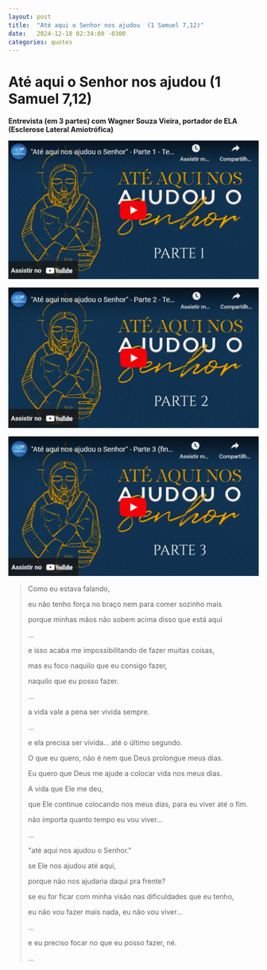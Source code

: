 ```yaml
---
layout: post
title:  "Até aqui o Senhor nos ajudou  (1 Samuel 7,12)"
date:   2024-12-18 02:34:00 -0300
categories: quotes
---
```

# Até aqui o Senhor nos ajudou (1 Samuel 7,12)

**Entrevista (em 3 partes) com Wagner Souza Vieira, portador de ELA (Esclerose Lateral Amiotrófica)**

[![Entrevista com Wagner Souza Vieira, portador de ELA (Esclerose Lateral Amiotrófica)](/assets/ate-aqui-nos-ajudou-o-senhor-1.png)](https://www.youtube.com/watch?v=UjQuXYJmT3o)

[![Entrevista com Wagner Souza Vieira, portador de ELA (Esclerose Lateral Amiotrófica)](/assets/ate-aqui-nos-ajudou-o-senhor-2.png)](https://www.youtube.com/watch?v=cm8KW5_oXig)

[![Entrevista com Wagner Souza Vieira, portador de ELA (Esclerose Lateral Amiotrófica)](/assets/ate-aqui-nos-ajudou-o-senhor-3.png)](https://www.youtube.com/watch?v=wOAxXNC2vPA)

> Como eu estava falando,
>
> eu não tenho força no braço nem para comer sozinho mais
>
> porque minhas mãos não sobem acima disso que está aqui
>
> ...
>
> e isso acaba me impossibilitando de fazer muitas coisas,
>
> mas eu foco naquilo que eu consigo fazer,
>
> naquilo que eu posso fazer.
>
> ...
>
> a vida vale a pena ser vivida sempre.
>
> ...
> 
> e ela precisa ser vivida... até o último segundo.
>
> O que eu quero, não é nem que Deus prolongue meus dias.
>
> Eu quero que Deus me ajude a colocar vida nos meus dias.
>
> A vida que Ele me deu,
>
> que Ele continue colocando nos meus dias, para eu viver até o fim.
>
> não importa quanto tempo eu vou viver...
>
> ...
>
> "até aqui nos ajudou o Senhor."
> 
> se Ele nos ajudou até aqui,
>
> porque não nos ajudaria daqui pra frente?
>
> se eu for ficar com minha visão nas dificuldades que eu tenho,
>
> eu não vou fazer mais nada, eu não vou viver...
>
> ...
>
> e eu preciso focar no que eu posso fazer, né.
>
> ...
